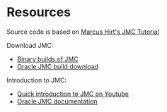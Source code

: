 # Resources
Source code is based on [Marcus Hirt's JMC Tutorial](https://github.com/thegreystone/jmc-tutorial)

Download JMC:
- [Binary builds of JMC](https://github.com/openjdk/jmc#readme)
- [Oracle JMC build download](https://www.oracle.com/java/technologies/javase/products-jmc9-downloads.html)

Introduction to JMC:
- [Quick introduction to JMC on Youtube](https://www.youtube.com/watch?v=7-RKyp05m8M)
- [Oracle JMC documentation](https://www.oracle.com/java/technologies/jdk-mission-control.html)